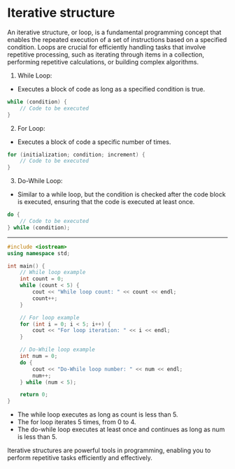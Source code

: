 # Iterative structure
An iterative structure, or loop, is a fundamental programming concept that enables the repeated execution of a set of instructions based on a specified condition. Loops are crucial for efficiently handling tasks that involve repetitive processing, such as iterating through items in a collection, performing repetitive calculations, or building complex algorithms.

1. While Loop:
- Executes a block of code as long as a specified condition is true.
```cpp
while (condition) {
    // Code to be executed
}
```
2. For Loop:
- Executes a block of code a specific number of times.
```cpp
for (initialization; condition; increment) {
    // Code to be executed
}
```
3. Do-While Loop:
- Similar to a while loop, but the condition is checked after the code block is executed, ensuring that the code is executed at least once.
```cpp
do {
    // Code to be executed
} while (condition);
```

---

```cpp
#include <iostream>
using namespace std;

int main() {
    // While loop example
    int count = 0;
    while (count < 5) {
        cout << "While loop count: " << count << endl;
        count++;
    }

    // For loop example
    for (int i = 0; i < 5; i++) {
        cout << "For loop iteration: " << i << endl;
    }

    // Do-While loop example
    int num = 0;
    do {
        cout << "Do-While loop number: " << num << endl;
        num++;
    } while (num < 5);

    return 0;
}
```
- The while loop executes as long as count is less than 5.
- The for loop iterates 5 times, from 0 to 4.
- The do-while loop executes at least once and continues as long as num is less than 5.

Iterative structures are powerful tools in programming, enabling you to perform repetitive tasks efficiently and effectively.
